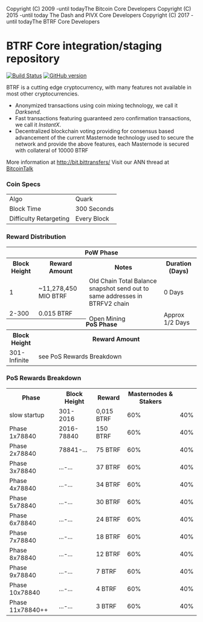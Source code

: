 Copyright (C) 2009 -until todayThe Bitcoin Core Developers
Copyright (C) 2015 -until today The Dash and PIVX Core Developers
Copyright (C) 2017 -until todayThe BTRF Core Developers

BTRF Core integration/staging repository
=====================================

[![Build Status](https://travis-ci.org/BTRF-Project/BTRF.svg?branch=master)](https://travis-ci.org/BTRF-Project/BTRF) [![GitHub version](https://badge.fury.io/gh/BTRF-Project%2FBTRF.svg)](https://badge.fury.io/gh/BTRF-Project%2FBTRF)

BTRF is a cutting edge cryptocurrency, with many features not available in most other cryptocurrencies.
- Anonymized transactions using coin mixing technology, we call it _Darksend_.
- Fast transactions featuring guaranteed zero confirmation transactions, we call it _InstantX_.
- Decentralized blockchain voting providing for consensus based advancement of the current Masternode
  technology used to secure the network and provide the above features, each Masternode is secured
  with collateral of 10000 BTRF

More information at http://bit.bittransfers/ Visit our ANN thread at [BitcoinTalk](https://bitcointalk.org/index.php?topic=1604893.0)

### Coin Specs
<table>
<tr><td>Algo</td><td>Quark</td></tr>
<tr><td>Block Time</td><td>300 Seconds</td></tr>
<tr><td>Difficulty Retargeting</td><td>Every Block</td></tr>
</table>



### Reward Distribution

<table>
<th colspan=4>PoW Phase</th>
<tr><th>Block Height</th><th>Reward Amount</th><th>Notes</th><th>Duration (Days)</th></tr>
<tr><td>1</td><td>~11,278,450 MIO BTRF</td><td>Old Chain Total Balance snapshot send out to same addresses in BTRFV2 chain</td><td>0 Days</td></tr>
<tr><td>2-300</td><td>0.015 BTRF</td><td rowspan=2>Open Mining</td><td rowspan=2> Approx 1/2 Days</td></tr>
<tr><th colspan=4>PoS Phase</th></tr>
<tr><th>Block Height</th><th colspan=3>Reward Amount</th></tr>
<tr><td>301-Infinite</td><td colspan=3>see PoS Rewards Breakdown</td></tr>
</table>


### PoS Rewards Breakdown

<table>
<th>Phase</th><th>Block Height</th><th>Reward</th><th>Masternodes & Stakers</th>
<tr><td>slow startup</td><td>301-2016 </td><td>0,015 BTRF</td><td>60% </td><td>40% </td></tr>
<tr><td>Phase 1x78840</td><td>2016-78840 </td><td>150 BTRF</td><td>60% </td><td>40% </td></tr>
<tr><td>Phase 2x78840</td><td>78841-... </td><td>75 BTRF</td><td>60% </td><td>40% </td></tr>
<tr><td>Phase 3x78840</td><td>...-... </td><td>37 BTRF</td><td>60% </td><td>40% </td></tr>
<tr><td>Phase 4x78840</td><td>...-... </td><td>34 BTRF</td><td>60% </td><td>40% </td></tr>
<tr><td>Phase 5x78840</td><td>...-... </td><td>30 BTRF</td><td>60% </td><td>40% </td></tr>
<tr><td>Phase 6x78840</td><td>...-... </td><td>24 BTRF</td><td>60% </td><td>40% </td></tr>
<tr><td>Phase 7x78840</td><td>...-... </td><td>18 BTRF</td><td>60% </td><td>40% </td></tr>
<tr><td>Phase 8x78840</td><td>...-... </td><td>12 BTRF</td><td>60% </td><td>40% </td></tr>
<tr><td>Phase 9x78840</td><td>...-... </td><td>7 BTRF</td><td>60% </td><td>40% </td></tr>
<tr><td>Phase 10x78840</td><td>...-... </td><td>4 BTRF</td><td>60% </td><td>40% </td></tr>
<tr><td>Phase 11x78840++</td><td>...-... </td><td>3 BTRF</td><td>60% </td><td>40% </td></tr>
</table>
